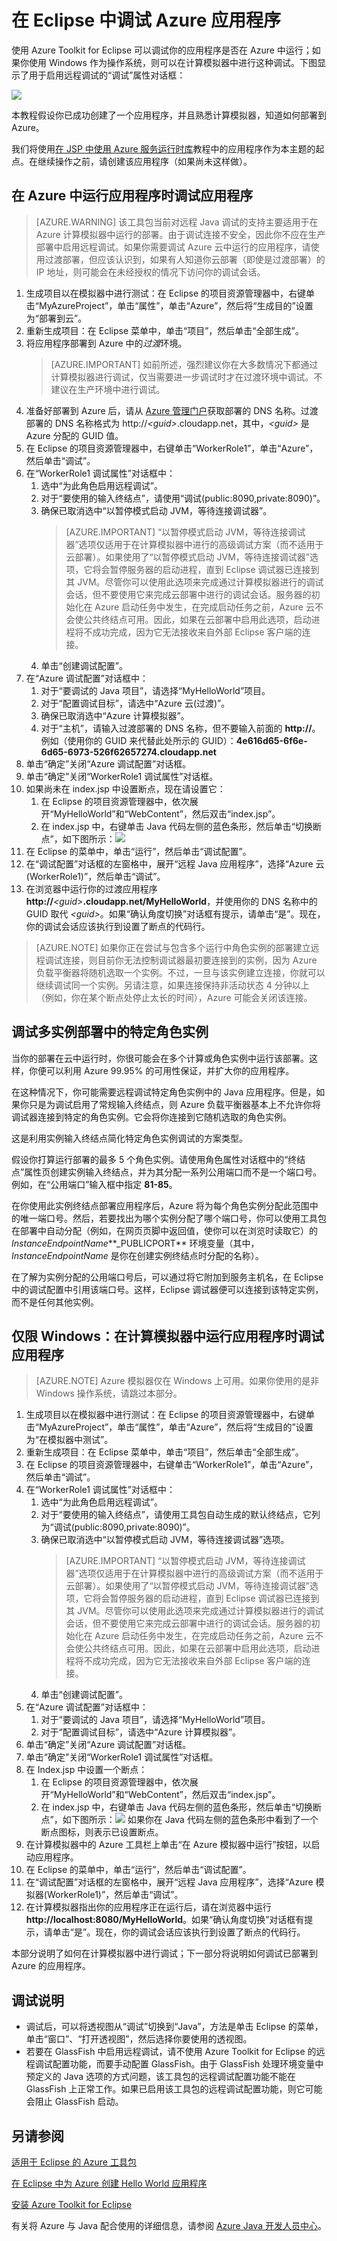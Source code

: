 <properties
    pageTitle="在 Eclipse 中调试 Azure 应用程序"
    description="了解如何使用 Azure Toolkit for Eclipse 调试 Azure 应用程序。"
    services=""
    documentationCenter="java"
    authors="rmcmurray"
    manager="wpickett"
    editor=""/>

<tags
    ms.service="multiple"
    ms.date="02/26/2016" 
    wacn.date="04/11/2016"/>

<!-- Legacy MSDN URL = https://msdn.microsoft.com/library/azure/hh690949.aspx -->

# 在 Eclipse 中调试 Azure 应用程序 #

使用 Azure Toolkit for Eclipse 可以调试你的应用程序是否在 Azure 中运行；如果你使用 Windows 作为操作系统，则可以在计算模拟器中进行这种调试。下图显示了用于启用远程调试的“调试”属性对话框：

![][ic719504]

本教程假设你已成功创建了一个应用程序，并且熟悉计算模拟器，知道如何部署到 Azure。

我们将使用[在 JSP 中使用 Azure 服务运行时库][]教程中的应用程序作为本主题的起点。在继续操作之前，请创建该应用程序（如果尚未这样做）。

## 在 Azure 中运行应用程序时调试应用程序 ##

>[AZURE.WARNING] 该工具包当前对远程 Java 调试的支持主要适用于在 Azure 计算模拟器中运行的部署。由于调试连接不安全，因此你不应在生产部署中启用远程调试。如果你需要调试 Azure 云中运行的应用程序，请使用过渡部署，但应该认识到，如果有人知道你云部署（即使是过渡部署）的 IP 地址，则可能会在未经授权的情况下访问你的调试会话。

1. 生成项目以在模拟器中进行测试：在 Eclipse 的项目资源管理器中，右键单击“MyAzureProject”，单击“属性”，单击“Azure”，然后将“生成目的”设置为“部署到云”。
1. 重新生成项目：在 Eclipse 菜单中，单击“项目”，然后单击“全部生成”。
1. 将应用程序部署到 Azure 中的*过渡*环境。
    >[AZURE.IMPORTANT] 如前所述，强烈建议你在大多数情况下都通过计算模拟器进行调试，仅当需要进一步调试时才在过渡环境中调试。不建议在生产环境中进行调试。
1. 准备好部署到 Azure 后，请从 [Azure 管理门户][]获取部署的 DNS 名称。过渡部署的 DNS 名称格式为 http://*&lt;guid&gt;*.cloudapp.net，其中，*&lt;guid&gt;* 是 Azure 分配的 GUID 值。
1. 在 Eclipse 的项目资源管理器中，右键单击“WorkerRole1”，单击“Azure”，然后单击“调试”。
1. 在“WorkerRole1 调试属性”对话框中：
    1. 选中“为此角色启用远程调试”。
    1. 对于“要使用的输入终结点”，请使用“调试(public:8090,private:8090)”。
    1. 确保已取消选中“以暂停模式启动 JVM，等待连接调试器”。
        >[AZURE.IMPORTANT] “以暂停模式启动 JVM，等待连接调试器”选项仅适用于在计算模拟器中进行的高级调试方案（而不适用于云部署）。如果使用了“以暂停模式启动 JVM，等待连接调试器”选项，它将会暂停服务器的启动进程，直到 Eclipse 调试器已连接到其 JVM。尽管你可以使用此选项来完成通过计算模拟器进行的调试会话，但不要使用它来完成云部署中进行的调试会话。服务器的初始化在 Azure 启动任务中发生，在完成启动任务之前，Azure 云不会使公共终结点可用。因此，如果在云部署中启用此选项，启动进程将不成功完成，因为它无法接收来自外部 Eclipse 客户端的连接。
    1. 单击“创建调试配置”。
1. 在“Azure 调试配置”对话框中：
    1. 对于“要调试的 Java 项目”，请选择“MyHelloWorld”项目。
    1. 对于“配置调试目标”，请选中“Azure 云(过渡)”。
    1. 确保已取消选中“Azure 计算模拟器”。
    1. 对于“主机”，请输入过渡部署的 DNS 名称，但不要输入前面的 **http://**。例如（使用你的 GUID 来代替此处所示的 GUID）：**4e616d65-6f6e-6d65-6973-526f62657274.cloudapp.net**
1. 单击“确定”关闭“Azure 调试配置”对话框。
1. 单击“确定”关闭“WorkerRole1 调试属性”对话框。
1. 如果尚未在 index.jsp 中设置断点，现在请设置它：
    1. 在 Eclipse 的项目资源管理器中，依次展开“MyHelloWorld”和“WebContent”，然后双击“index.jsp”。
    1. 在 index.jsp 中，右键单击 Java 代码左侧的蓝色条形，然后单击“切换断点”，如下图所示：![][ic551537]
1. 在 Eclipse 的菜单中，单击“运行”，然后单击“调试配置”。
1. 在“调试配置”对话框的左窗格中，展开“远程 Java 应用程序”，选择“Azure 云(WorkerRole1)”，然后单击“调试”。
1. 在浏览器中运行你的过渡应用程序 **http://***&lt;guid&gt;***.cloudapp.net/MyHelloWorld**，并使用你的 DNS 名称中的 GUID 取代 *&lt;guid&gt;*。如果“确认角度切换”对话框有提示，请单击“是”。现在，你的调试会话应该执行到设置了断点的代码行。

>[AZURE.NOTE] 如果你正在尝试与包含多个运行中角色实例的部署建立远程调试连接，则目前你无法控制调试器最初要连接到的实例，因为 Azure 负载平衡器将随机选取一个实例。不过，一旦与该实例建立连接，你就可以继续调试同一个实例。另请注意，如果连接保持非活动状态 4 分钟以上（例如，你在某个断点处停止太长的时间），Azure 可能会关闭该连接。

## 调试多实例部署中的特定角色实例 ##

当你的部署在云中运行时，你很可能会在多个计算或角色实例中运行该部署。这样，你便可以利用 Azure 99.95% 的可用性保证，并扩大你的应用程序。

在这种情况下，你可能需要远程调试特定角色实例中的 Java 应用程序。但是，如果你只是为调试启用了常规输入终结点，则 Azure 负载平衡器基本上不允许你将调试器连接到特定的角色实例。它会将你连接到它随机选取的角色实例。

这是利用实例输入终结点简化特定角色实例调试的方案类型。

假设你打算运行部署的最多 5 个角色实例。请使用角色属性对话框中的“终结点”属性页创建实例输入终结点，并为其分配一系列公用端口而不是一个端口号。例如，在“公用端口”输入框中指定 **81-85**。

在你使用此实例终结点部署应用程序后，Azure 将为每个角色实例分配此范围中的唯一端口号。然后，若要找出为哪个实例分配了哪个端口号，你可以使用工具包在部署中自动分配（例如，在网页页脚中返回值，使你可以在浏览时读取它）的 *InstanceEndpointName***\_PUBLICPORT** 环境变量（其中，*InstanceEndpointName* 是你在创建实例终结点时分配的名称）。

在了解为实例分配的公用端口号后，可以通过将它附加到服务主机名，在 Eclipse 中的调试配置中引用该端口号。这样，Eclipse 调试器便可以连接到该特定实例，而不是任何其他实例。

## 仅限 Windows：在计算模拟器中运行应用程序时调试应用程序 ##

>[AZURE.NOTE] Azure 模拟器仅在 Windows 上可用。如果你使用的是非 Windows 操作系统，请跳过本部分。

1. 生成项目以在模拟器中进行测试：在 Eclipse 的项目资源管理器中，右键单击“MyAzureProject”，单击“属性”，单击“Azure”，然后将“生成目的”设置为“在模拟器中测试”。
1. 重新生成项目：在 Eclipse 菜单中，单击“项目”，然后单击“全部生成”。
1. 在 Eclipse 的项目资源管理器中，右键单击“WorkerRole1”，单击“Azure”，然后单击“调试”。
1. 在“WorkerRole1 调试属性”对话框中：
    1. 选中“为此角色启用远程调试”。
    1. 对于“要使用的输入终结点”，请使用工具包自动生成的默认终结点，它列为“调试(public:8090,private:8090)”。
    1. 确保已取消选中“以暂停模式启动 JVM，等待连接调试器”选项。
        >[AZURE.IMPORTANT] “以暂停模式启动 JVM，等待连接调试器”选项仅适用于在计算模拟器中进行的高级调试方案（而不适用于云部署）。如果使用了“以暂停模式启动 JVM，等待连接调试器”选项，它将会暂停服务器的启动进程，直到 Eclipse 调试器已连接到其 JVM。尽管你可以使用此选项来完成通过计算模拟器进行的调试会话，但不要使用它来完成云部署中进行的调试会话。服务器的初始化在 Azure 启动任务中发生，在完成启动任务之前，Azure 云不会使公共终结点可用。因此，如果在云部署中启用此选项，启动进程将不成功完成，因为它无法接收来自外部 Eclipse 客户端的连接。
    1. 单击“创建调试配置”。
1. 在“Azure 调试配置”对话框中：
    1. 对于“要调试的 Java 项目”，请选择“MyHelloWorld”项目。
    1. 对于“配置调试目标”，请选中“Azure 计算模拟器”。
1. 单击“确定”关闭“Azure 调试配置”对话框。
1. 单击“确定”关闭“WorkerRole1 调试属性”对话框。
1. 在 Index.jsp 中设置一个断点：
    1. 在 Eclipse 的项目资源管理器中，依次展开“MyHelloWorld”和“WebContent”，然后双击“index.jsp”。
    1. 在 index.jsp 中，右键单击 Java 代码左侧的蓝色条形，然后单击“切换断点”，如下图所示：![][ic551537] 如果你在 Java 代码左侧的蓝色条形中看到了一个断点图标，则表示已设置断点。
1. 在计算模拟器中的 Azure 工具栏上单击“在 Azure 模拟器中运行”按钮，以启动应用程序。
1. 在 Eclipse 的菜单中，单击“运行”，然后单击“调试配置”。
1. 在“调试配置”对话框的左窗格中，展开“远程 Java 应用程序”，选择“Azure 模拟器(WorkerRole1)”，然后单击“调试”。
1. 在计算模拟器指出你的应用程序正在运行后，请在浏览器中运行 **http://localhost:8080/MyHelloWorld**。如果“确认角度切换”对话框有提示，请单击“是”。现在，你的调试会话应该执行到设置了断点的代码行。

本部分说明了如何在计算模拟器中进行调试；下一部分将说明如何调试已部署到 Azure 的应用程序。

## 调试说明 ##

* 调试后，可以将透视图从“调试”切换到“Java”，方法是单击 Eclipse 的菜单，单击“窗口”、“打开透视图”，然后选择你要使用的透视图。
* 若要在 GlassFish 中启用远程调试，请不使用 Azure Toolkit for Eclipse 的远程调试配置功能，而要手动配置 GlassFish。由于 GlassFish 处理环境变量中预定义的 Java 选项的方式问题，该工具包的远程调试配置功能不能在 GlassFish 上正常工作。如果已启用该工具包的远程调试配置功能，则它可能会阻止 GlassFish 启动。

## 另请参阅 ##

[适用于 Eclipse 的 Azure 工具包][]

[在 Eclipse 中为 Azure 创建 Hello World 应用程序][]

[安装 Azure Toolkit for Eclipse][]

有关将 Azure 与 Java 配合使用的详细信息，请参阅 [Azure Java 开发人员中心][]。

<!-- URL List -->

[Azure Java 开发人员中心]: http://go.microsoft.com/fwlink/?LinkID=699547
[Azure 管理门户]: http://go.microsoft.com/fwlink/?LinkID=512959
[适用于 Eclipse 的 Azure 工具包]: http://go.microsoft.com/fwlink/?LinkID=699529
[在 Eclipse 中为 Azure 创建 Hello World 应用程序]: http://go.microsoft.com/fwlink/?LinkID=699533
[安装 Azure Toolkit for Eclipse]: http://go.microsoft.com/fwlink/?LinkId=699546
[在 JSP 中使用 Azure 服务运行时库]: http://go.microsoft.com/fwlink/?LinkID=699551

<!-- IMG List -->

[ic719504]: ./media/azure-toolkit-for-eclipse-debugging-azure-applications/ic719504.png
[ic551537]: ./media/azure-toolkit-for-eclipse-debugging-azure-applications/ic551537.png

<!---HONumber=Mooncake_0215_2016-->